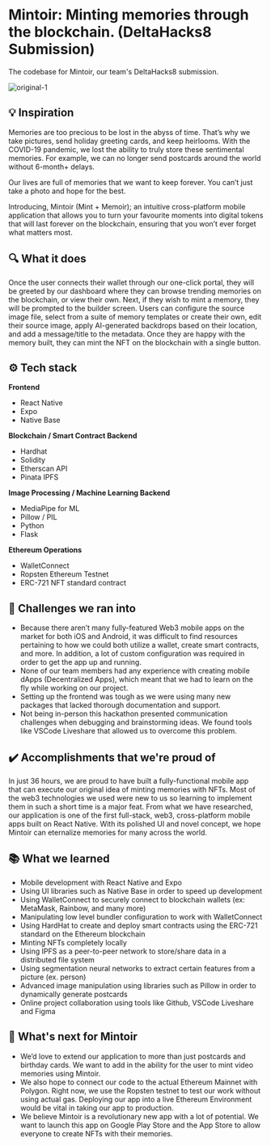 # Mintoir: Minting memories through the blockchain. (DeltaHacks8 Submission)
The codebase for Mintoir, our team's DeltaHacks8 submission.

![original-1](https://user-images.githubusercontent.com/29025984/149682775-8df84f4a-87ff-41f9-8450-e00f6b3ca090.png)

## 💡 Inspiration
Memories are too precious to be lost in the abyss of time. That’s why we take pictures, send holiday greeting cards, and keep heirlooms. With the COVID-19 pandemic, we lost the ability to truly store these sentimental memories. For example, we can no longer send postcards around the world without 6-month+ delays. 

Our lives are full of memories that we want to keep forever. You can’t just take a photo and hope for the best. 

Introducing, Mintoir (Mint + Memoir); an intuitive cross-platform mobile application that allows you to turn your favourite moments into digital tokens that will last forever on the blockchain, ensuring that you won’t ever forget what matters most.

## 🔍 What it does
Once the user connects their wallet through our one-click portal, they will be greeted by our dashboard where they can browse trending memories on the blockchain, or view their own. Next, if they wish to mint a memory, they will be prompted to the builder screen. Users can configure the source image file, select from a suite of memory templates or create their own, edit their source image, apply AI-generated backdrops based on their location, and add a message/title to the metadata. Once they are happy with the memory built, they can mint the NFT on the blockchain with a single button. 

## ⚙️ Tech stack
**Frontend**
- React Native
- Expo
- Native Base

**Blockchain / Smart Contract Backend**
- Hardhat
- Solidity
- Etherscan API
- Pinata IPFS

**Image Processing / Machine Learning Backend**
- MediaPipe for ML
- Pillow / PIL 
- Python
- Flask

**Ethereum Operations**
- WalletConnect
- Ropsten Ethereum Testnet
- ERC-721 NFT standard contract


## 🚧 Challenges we ran into
- Because there aren’t many fully-featured Web3 mobile apps on the market for both iOS and Android, it was difficult to find resources pertaining to how we could both utilize a wallet, create smart contracts, and more. In addition, a lot of custom configuration was required in order to get the app up and running.
- None of our team members had any experience with creating mobile dApps (Decentralized Apps), which meant that we had to learn on the fly while working on our project.
- Setting up the frontend was tough as we were using many new packages that lacked thorough documentation and support.
- Not being in-person this hackathon presented communication challenges when debugging and brainstorming ideas. We found tools like VSCode Liveshare that allowed us to overcome this problem.


## ✔️ Accomplishments that we're proud of
In just 36 hours, we are proud to have built a fully-functional mobile app that can execute our original idea of minting memories with NFTs. Most of the web3 technologies we used were new to us so learning to implement them in such a short time is a major feat. From what we have researched, our application is one of the first full-stack, web3, cross-platform mobile apps built on React Native. With its polished UI and novel concept, we hope Mintoir can eternalize memories for many across the world.

## 📚 What we learned
- Mobile development with React Native and Expo
- Using UI libraries such as Native Base in order to speed up development
- Using WalletConnect to securely connect to blockchain wallets (ex: MetaMask, Rainbow, and many more)
- Manipulating low level bundler configuration to work with WalletConnect
- Using HardHat to create and deploy smart contracts using the ERC-721 standard on the Ethereum blockchain
- Minting NFTs completely locally
- Using IPFS as a peer-to-peer network to store/share data in a distributed file system
- Using segmentation neural networks to extract certain features from a picture (ex. person)
- Advanced image manipulation using libraries such as Pillow in order to dynamically generate postcards
- Online project collaboration using tools like Github, VSCode Liveshare and Figma


## 🔭 What's next for Mintoir
- We’d love to extend our application to more than just postcards and birthday cards. We want to add in the ability for the user to mint video memories using Mintoir.
- We also hope to connect our code to the actual Ethereum Mainnet with Polygon. Right now, we use the Ropsten testnet to test our work without using actual gas. Deploying our app into a live Ethereum Environment would be vital in taking our app to production.
- We believe Mintoir is a revolutionary new app with a lot of potential. We want to launch this app on Google Play Store and the App Store to allow everyone to create NFTs with their memories.
